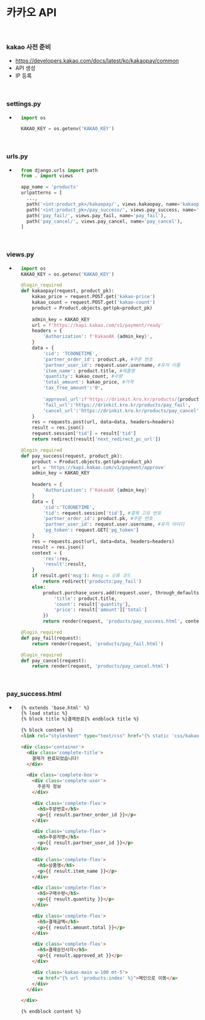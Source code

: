 # 카카오 API

</br>

### kakao 사전 준비
- https://developers.kakao.com/docs/latest/ko/kakaopay/common
- API 생성
- IP 등록

<br/>

### settings.py
- ```python
    import os

    KAKAO_KEY = os.getenv('KAKAO_KEY')
  ```

<br/>

### urls.py
- ```python
    from django.urls import path
    from . import views

    app_name = 'products'
    urlpatterns = [
      ...,
      path('<int:product_pk>/kakaopay/', views.kakaopay, name='kakaopay'),
      path('<int:product_pk>/pay_success/', views.pay_success, name='pay_success'),
      path('pay_fail/', views.pay_fail, name='pay_fail'),
      path('pay_cancel/', views.pay_cancel, name='pay_cancel'),
    ]
  ```

<br/>

### views.py
- ```python
    import os
    KAKAO_KEY = os.getenv('KAKAO_KEY')

    @login_required
    def kakaopay(request, product_pk):
        kakao_price = request.POST.get('kakao-price')
        kakao_count = request.POST.get('kakao-count')
        product = Product.objects.get(pk=product_pk)
        
        admin_key = KAKAO_KEY
        url = f'https://kapi.kakao.com/v1/payment/ready'
        headers = {
            'Authorization': f'KakaoAK {admin_key}',
        }
        data = {
            'cid': 'TC0ONETIME',
            'partner_order_id': product.pk, #주문 번호
            'partner_user_id': request.user.username, #유저 이름
            'item_name': product.title, #제품명
            'quantity': kakao_count, #수량
            'total_amount': kakao_price, #가격
            'tax_free_amount':'0',
    
            'approval_url':f'https://drinkit.kro.kr/products/{product.pk}/pay_success/', 
            'fail_url':'https://drinkit.kro.kr/products/pay_fail',
            'cancel_url':'https://drinkit.kro.kr/products/pay_cancel'
        }
        res = requests.post(url, data=data, headers=headers)
        result = res.json()
        request.session['tid'] = result['tid']
        return redirect(result['next_redirect_pc_url'])

    @login_required
    def pay_success(request, product_pk):
        product = Product.objects.get(pk=product_pk)
        url = 'https://kapi.kakao.com/v1/payment/approve'
        admin_key = KAKAO_KEY
        
        headers = {
            'Authorization': f'KakaoAK {admin_key}'
        }
        data = {
            'cid':'TC0ONETIME',
            'tid': request.session['tid'], #결제 고유 번호
            'partner_order_id': product.pk, #주문 번호
            'partner_user_id': request.user.username, #유저 아이디
            'pg_token': request.GET['pg_token'] 
        }
        res = requests.post(url, data=data, headers=headers)
        result = res.json()
        context = {
            'res':res,
            'result':result,
        }
        if result.get('msg'): #msg = 오류 코드
            return redirect('products:pay_fail')
        else:
            product.purchase_users.add(request.user, through_defaults={
                'title': product.title,
                'count': result['quantity'],
                'price': result['amount']['total']
            })
            return render(request, 'products/pay_success.html', context)

    @login_required
    def pay_fail(request):
        return render(request, 'products/pay_fail.html')

    @login_required
    def pay_cancel(request):
        return render(request, 'products/pay_cancel.html')
  ```

<br/>

### pay_success.html
- ```html
    {% extends 'base.html' %}
    {% load static %}
    {% block title %}결제완료{% endblock title %}

    {% block content %}
    <link rel="stylesheet" type="text/css" href="{% static 'css/kakao.css' %}">

    <div class='container'>
      <div class='complete-title'>
        결제가 완료되었습니다!
      </div>

      <div class='complete-box'>
        <div class='complete-user'>
          주문자 정보
        </div>

        <div class='complete-flex'>
          <h5>주문번호</h5>
          <p>{{ result.partner_order_id }}</p>
        </div>

        <div class='complete-flex'>
          <h5>주문자명</h5>
          <p>{{ result.partner_user_id }}</p>
        </div>

        <div class='complete-flex'>
          <h5>상품명</h5>
          <p>{{ result.item_name }}</p>
        </div>

        <div class='complete-flex'>
          <h5>구매수량</h5>
          <p>{{ result.quantity }}</p>
        </div>

        <div class='complete-flex'>
          <h5>결제금액</h5>
          <p>{{ result.amount.total }}</p>
        </div>

        <div class='complete-flex'>
          <h5>결제승인시각</h5>
          <p>{{ result.approved_at }}</p>
        </div>

        <div class='kakao-main w-100 mt-5'>
          <a href="{% url 'products:index' %}">메인으로 이동</a>
        </div>
      </div>

    </div>

    {% endblock content %}
  ```

